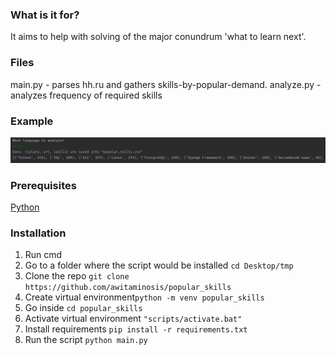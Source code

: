 ### What is it for?
It aims to help with solving of the major conundrum 'what to learn next'.

### Files
main.py - parses hh.ru and gathers skills-by-popular-demand.
analyze.py - analyzes frequency of required skills 

### Example
![example output](static/example_output.png)

### Prerequisites
[Python](https://www.python.org/downloads/)

### Installation
1. Run cmd
2. Go to a folder where the script would be installed ```cd Desktop/tmp```
3. Clone the repo ```git clone https://github.com/awitaminosis/popular_skills```
4. Create virtual environment```python -m venv popular_skills```
5. Go inside ```cd popular_skills```
5. Activate virtual environment ```"scripts/activate.bat"```
6. Install requirements ```pip install -r requirements.txt```
7. Run the script ```python main.py```